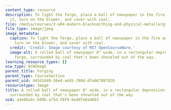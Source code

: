 ```yaml
---
content_type: resource
description: To light the forge, place a ball of newspaper in the fire pot, light
  it, turn on the blower, and cover with coal.
file: /media/courses/3-a04-modern-blacksmithing-and-physical-metallurgy-fall-2008/a4e06a4cb09ba75df8f9baddfe6a4603_001.jpg
file_type: image/jpeg
image_metadata:
  caption: To light the forge, place a ball of newspaper in the fire pot, light it,
    turn on the blower, and cover with coal.
  credit: 'Credit: Image courtesy of MIT OpenCourseWare.'
  image-alt: A rolled ball of newspaper 8" wide, in a rectangular depression in the
    forge, surrounded by coal that's been shoveled out of the way.
learning_resource_types: []
ocw_type: OCWImage
parent_title: Forging
parent_type: CourseSection
parent_uid: 445d1649-30e4-ad45-780d-dfab67887820
resourcetype: Image
title: A rolled ball of newspaper 8" wide, in a rectangular depression in the forge,
  surrounded by coal that's been shoveled out of the way
uid: a4e06a4c-b09b-a75d-f8f9-baddfe6a4603
---
```

